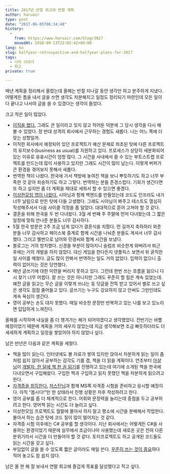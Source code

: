 ```yaml
---
title: 2017년 반절 회고와 반절 계획
author: haruair
type: post
date: "2017-06-05T06:34:48"
history:
  - 
    from: https://www.haruair.com/blog/3927
    movedAt: 2018-09-13T22:02:42+00:00
lang: ko
slug: halfyear-retrospective-and-halfyear-plans-for-2017
tags:
  - 나의 이야기
  - 회고
private: true

---
```

매년 계획을 정리해서 올렸는데 올해는 반절 지나갈 동안 생각만 하고 분주하게 지냈다. 어떻게든 틈을 내서 글을 쓰면 생각도 차분해지고 일정도 정리되기 마련인데 모든 일이 다 끝나고 나서야 글을 쓸 수 있겠다는 생각이 들었다.

크고 작은 일이 많았다.

  * [이직을 했다.][1] 그래도 큰 일이라고 잊지 않고 적어둔 덕분에 그 당시 생각을 다시 해볼 수 있었다. 정 반대 성격의 회사에서 근무하는 경험도 새롭다. 나는 어느 쪽에 더 맞는 성향일까.
  * 이직한 회사에서 예정되어 있던 프로젝트가 예산 문제로 좌초된 탓에 다른 프로젝트의 유지보수(business as usual)를 지원하고 있다. 프로세스가 상당히 세분화되어 있는 이유로 유휴시간이 엄청 많다. 그 시간을 사내에서 쓸 수 있는 부트스트랩 프로젝트를 만드는데 많이 사용하고 있지만 그래도 시간이 많이 남는다. 이렇게 버퍼가 큰 환경을 겪어보지 못해서 새롭다.
  * 번역한 책이 나왔다. 한국에 가서 책방에 놓여진 책을 보니 뿌듯하기도 하고 너무 부족한 것 같아 죄송하기도 하고 그렇다. 번역하는 분들 존경스럽다. 기회가 생긴다면 또 하고 싶지만 좀 더 계획을 제대로 세워서 할 수 있으면 좋겠다.
  * [이상한모임 앱이 나왔다.][2] 시아님과 함께 백엔드를 만들었는데 코드도 인프라도 내가 너무 날림으로 만든 탓에 다들 고생했다. 그래도 시아님이 봐주고 테스트도 열심히 작성해주셔서 다음 사이클 걱정을 좀 덜었다. 대대적으로 뜯어 고쳐야 할 것 같다.
  * 결혼을 위해 한국을 두 번 다녀왔다. 3월 세 번째 주 주말에 먼저 다녀왔는데 그 짧은 일정에 맞춰 만나준 분들도 너무 감사하다.
  * 5월 한국 방문은 2주 조금 넘게 있다가 결혼식을 치뤘다. 먼 길까지 축하하러 와준 분들 너무 감사하고 페이스북 중계로 함께 시간을 나눠준 분들도 계셔서 너무 감사했다. 그러고 멜번으로 넘어와 민경씨와 함께 시간을 보냈다.
  * 블로그는 거의 방치했다. 신경쓸 부분이 많아지니 슬럼프 비슷한게 와버려서 퇴근 후에는 거의 개발을 하지 않았다. 대신 게임을 한다든지 넷플릭스 보면서 위 굵직한 일 사이를 메웠다. 글도 많이 안봐서 번역하는 일도 거의 없었다. 입력이 없으니 출력이 없어지는 것은 당연했다.
  * 매년 글쓰기에 대한 미련을 버리지 못하고 있다. 그런데 한번 쓰는 흐름을 잃으니 다시 찾기 너무 어렵다. 잘 쓰는 것은 아니지만 그래도 꾸준히 할 힘은 계속 있었는데. 예전 글을 읽고는 무슨 글을 이렇게 쓰냐는 둥 덧글을 잔뜩 받고 있어서 별로 쓰고 싶은 생각도 점점 줄어들고 있다. 글쓰기는 누구도 강요하지 않고 안써도 그만인데도 계속 욕심이 생긴다.
  * 영어 공부는 손도 대지 못했다. 매일 비슷한 문장만 반복하고 있는 나를 보고 있노라면 답답하게 느껴진다.

올해를 시작하며 내실을 좀 더 챙겨가는 해가 되어야겠다고 생각했었다. 전반기는 바쁠 예정이었기 때문에 계획을 거의 세우지 않았는데 지금 생각해보면 조금 빠듯하더라도 더 세세하게 계획하고 일정을 쌓았어야 하지 않았나 싶다.

남은 반년은 다음과 같은 계획을 세웠다.

  * 책을 많이 읽는다. 인터넷에도 볼 자료가 쌓여 있지만 앉아서 차분하게 읽는 일이 좀처럼 쉽지 않아서 공부하는 감각도 기를 겸, 책을 더 읽을 계획이다. 연초부터 [아샬님][3]이 [개발자, 한 달에 책 한 권 읽기][4]를 진행하고 있는데 여기에 소개된 책을 한국에 다녀오면서 구입해왔다. 구입한 책과 구입하고 읽지 못했던 책을 차분하게 읽으려고 한다.
  * [자격증을 취득한다.][5] [저스틴님][6]과 함께 MS쪽 자격증 시험을 준비하고 응시할 예정이다. 아직 &#8220;봅시다!&#8221;만 한 상태라서 진행 상황은 차후 작성하려고 한다.
  * 영어 공부를 좀 더 체계적으로 한다. 어휘와 문장력을 늘리는데 중점을 두고 공부하려고 한다. 영어책 읽는 시간도 더 늘리고 싶다.
  * 이상한모임 프로젝트도 월말에 몰아서 하지 말고 평소에 시간을 분배해서 작업한다. 몰아서 하는 습관 탓에 코드 질이 많이 떨어지는 것 같다.
  * 자격증 시험 이후에는 C# 공부를 할 생각이다. 지난 회사에서는 어떻게든 C#을 사용하는 환경이었기 때문에 실무에서 조금이나마 사용했는데 새로온 곳은 전혀 다른 분위기라서 시간을 더 만들어야 할 것 같다. 토이프로젝트도 하고 공개된 코드들도 읽는 시간을 갖고 싶다.
  * 부담없이 글을 쓸 수 있도록 짧은 글이라도 매일 쓴다. [꾸준히 쓰는 것이 중요][7]하다 적어 놓고도 참 쉽지 않다.

남은 올 한 해 잘 보내서 연말 회고에 즐겁게 목표를 달성했다고 적고 싶다.

 [1]: http://www.haruair.com/blog/3850
 [2]: https://www.weirdx.io/
 [3]: https://twitter.com/ahastudio
 [4]: https://www.facebook.com/%EA%B0%9C%EB%B0%9C%EC%9E%90-%ED%95%9C-%EB%8B%AC%EC%97%90-%EC%B1%85-%ED%95%9C-%EA%B6%8C-%EC%9D%BD%EA%B8%B0-1368805959824637/
 [5]: http://www.haruair.com/notes/ms-certificate
 [6]: https://twitter.com/justinchronicle
 [7]: http://www.haruair.com/blog/3245
